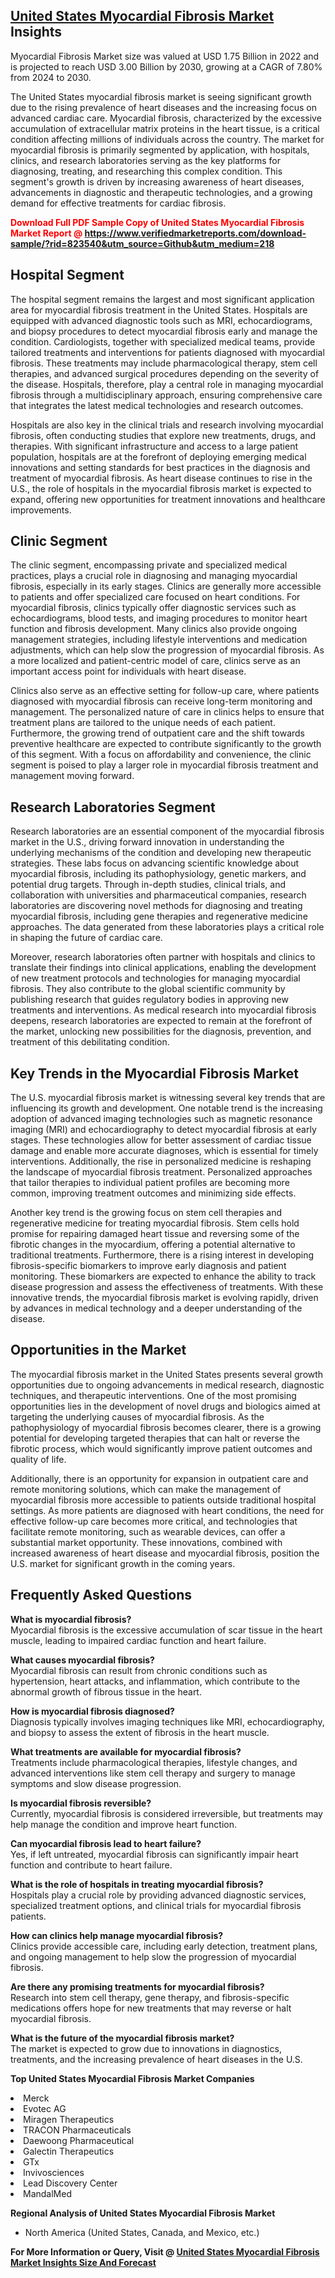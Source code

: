 <h2><a href="https://www.verifiedmarketreports.com/download-sample/?rid=823540&amp;utm_source=Github&amp;utm_medium=218" target="_blank">United States Myocardial Fibrosis Market</a> Insights</h2><p>Myocardial Fibrosis Market size was valued at USD 1.75 Billion in 2022 and is projected to reach USD 3.00 Billion by 2030, growing at a CAGR of 7.80% from 2024 to 2030.</p><p><p>The United States myocardial fibrosis market is seeing significant growth due to the rising prevalence of heart diseases and the increasing focus on advanced cardiac care. Myocardial fibrosis, characterized by the excessive accumulation of extracellular matrix proteins in the heart tissue, is a critical condition affecting millions of individuals across the country. The market for myocardial fibrosis is primarily segmented by application, with hospitals, clinics, and research laboratories serving as the key platforms for diagnosing, treating, and researching this complex condition. This segment's growth is driven by increasing awareness of heart diseases, advancements in diagnostic and therapeutic technologies, and a growing demand for effective treatments for cardiac fibrosis. <strong><p><span class=""><span style="color: #ff0000;"><strong>Download Full PDF Sample Copy of United States Myocardial Fibrosis Market Report</strong> @ </span><a href="https://www.verifiedmarketreports.com/download-sample/?rid=823540&amp;utm_source=Github&amp;utm_medium=218" target="_blank">https://www.verifiedmarketreports.com/download-sample/?rid=823540&amp;utm_source=Github&amp;utm_medium=218</a></span></p></strong></p> <h2>Hospital Segment</h2> <p>The hospital segment remains the largest and most significant application area for myocardial fibrosis treatment in the United States. Hospitals are equipped with advanced diagnostic tools such as MRI, echocardiograms, and biopsy procedures to detect myocardial fibrosis early and manage the condition. Cardiologists, together with specialized medical teams, provide tailored treatments and interventions for patients diagnosed with myocardial fibrosis. These treatments may include pharmacological therapy, stem cell therapies, and advanced surgical procedures depending on the severity of the disease. Hospitals, therefore, play a central role in managing myocardial fibrosis through a multidisciplinary approach, ensuring comprehensive care that integrates the latest medical technologies and research outcomes.</p> <p>Hospitals are also key in the clinical trials and research involving myocardial fibrosis, often conducting studies that explore new treatments, drugs, and therapies. With significant infrastructure and access to a large patient population, hospitals are at the forefront of deploying emerging medical innovations and setting standards for best practices in the diagnosis and treatment of myocardial fibrosis. As heart disease continues to rise in the U.S., the role of hospitals in the myocardial fibrosis market is expected to expand, offering new opportunities for treatment innovations and healthcare improvements.</p> <h2>Clinic Segment</h2> <p>The clinic segment, encompassing private and specialized medical practices, plays a crucial role in diagnosing and managing myocardial fibrosis, especially in its early stages. Clinics are generally more accessible to patients and offer specialized care focused on heart conditions. For myocardial fibrosis, clinics typically offer diagnostic services such as echocardiograms, blood tests, and imaging procedures to monitor heart function and fibrosis development. Many clinics also provide ongoing management strategies, including lifestyle interventions and medication adjustments, which can help slow the progression of myocardial fibrosis. As a more localized and patient-centric model of care, clinics serve as an important access point for individuals with heart disease.</p> <p>Clinics also serve as an effective setting for follow-up care, where patients diagnosed with myocardial fibrosis can receive long-term monitoring and management. The personalized nature of care in clinics helps to ensure that treatment plans are tailored to the unique needs of each patient. Furthermore, the growing trend of outpatient care and the shift towards preventive healthcare are expected to contribute significantly to the growth of this segment. With a focus on affordability and convenience, the clinic segment is poised to play a larger role in myocardial fibrosis treatment and management moving forward.</p> <h2>Research Laboratories Segment</h2> <p>Research laboratories are an essential component of the myocardial fibrosis market in the U.S., driving forward innovation in understanding the underlying mechanisms of the condition and developing new therapeutic strategies. These labs focus on advancing scientific knowledge about myocardial fibrosis, including its pathophysiology, genetic markers, and potential drug targets. Through in-depth studies, clinical trials, and collaboration with universities and pharmaceutical companies, research laboratories are discovering novel methods for diagnosing and treating myocardial fibrosis, including gene therapies and regenerative medicine approaches. The data generated from these laboratories plays a critical role in shaping the future of cardiac care.</p> <p>Moreover, research laboratories often partner with hospitals and clinics to translate their findings into clinical applications, enabling the development of new treatment protocols and technologies for managing myocardial fibrosis. They also contribute to the global scientific community by publishing research that guides regulatory bodies in approving new treatments and interventions. As medical research into myocardial fibrosis deepens, research laboratories are expected to remain at the forefront of the market, unlocking new possibilities for the diagnosis, prevention, and treatment of this debilitating condition.</p> <h2>Key Trends in the Myocardial Fibrosis Market</h2> <p>The U.S. myocardial fibrosis market is witnessing several key trends that are influencing its growth and development. One notable trend is the increasing adoption of advanced imaging technologies such as magnetic resonance imaging (MRI) and echocardiography to detect myocardial fibrosis at early stages. These technologies allow for better assessment of cardiac tissue damage and enable more accurate diagnoses, which is essential for timely interventions. Additionally, the rise in personalized medicine is reshaping the landscape of myocardial fibrosis treatment. Personalized approaches that tailor therapies to individual patient profiles are becoming more common, improving treatment outcomes and minimizing side effects.</p> <p>Another key trend is the growing focus on stem cell therapies and regenerative medicine for treating myocardial fibrosis. Stem cells hold promise for repairing damaged heart tissue and reversing some of the fibrotic changes in the myocardium, offering a potential alternative to traditional treatments. Furthermore, there is a rising interest in developing fibrosis-specific biomarkers to improve early diagnosis and patient monitoring. These biomarkers are expected to enhance the ability to track disease progression and assess the effectiveness of treatments. With these innovative trends, the myocardial fibrosis market is evolving rapidly, driven by advances in medical technology and a deeper understanding of the disease.</p> <h2>Opportunities in the Market</h2> <p>The myocardial fibrosis market in the United States presents several growth opportunities due to ongoing advancements in medical research, diagnostic techniques, and therapeutic interventions. One of the most promising opportunities lies in the development of novel drugs and biologics aimed at targeting the underlying causes of myocardial fibrosis. As the pathophysiology of myocardial fibrosis becomes clearer, there is a growing potential for developing targeted therapies that can halt or reverse the fibrotic process, which would significantly improve patient outcomes and quality of life.</p> <p>Additionally, there is an opportunity for expansion in outpatient care and remote monitoring solutions, which can make the management of myocardial fibrosis more accessible to patients outside traditional hospital settings. As more patients are diagnosed with heart conditions, the need for effective follow-up care becomes more critical, and technologies that facilitate remote monitoring, such as wearable devices, can offer a substantial market opportunity. These innovations, combined with increased awareness of heart disease and myocardial fibrosis, position the U.S. market for significant growth in the coming years.</p> <h2>Frequently Asked Questions</h2> <p><strong>What is myocardial fibrosis?</strong><br>Myocardial fibrosis is the excessive accumulation of scar tissue in the heart muscle, leading to impaired cardiac function and heart failure.</p> <p><strong>What causes myocardial fibrosis?</strong><br>Myocardial fibrosis can result from chronic conditions such as hypertension, heart attacks, and inflammation, which contribute to the abnormal growth of fibrous tissue in the heart.</p> <p><strong>How is myocardial fibrosis diagnosed?</strong><br>Diagnosis typically involves imaging techniques like MRI, echocardiography, and biopsy to assess the extent of fibrosis in the heart muscle.</p> <p><strong>What treatments are available for myocardial fibrosis?</strong><br>Treatments include pharmacological therapies, lifestyle changes, and advanced interventions like stem cell therapy and surgery to manage symptoms and slow disease progression.</p> <p><strong>Is myocardial fibrosis reversible?</strong><br>Currently, myocardial fibrosis is considered irreversible, but treatments may help manage the condition and improve heart function.</p> <p><strong>Can myocardial fibrosis lead to heart failure?</strong><br>Yes, if left untreated, myocardial fibrosis can significantly impair heart function and contribute to heart failure.</p> <p><strong>What is the role of hospitals in treating myocardial fibrosis?</strong><br>Hospitals play a crucial role by providing advanced diagnostic services, specialized treatment options, and clinical trials for myocardial fibrosis patients.</p> <p><strong>How can clinics help manage myocardial fibrosis?</strong><br>Clinics provide accessible care, including early detection, treatment plans, and ongoing management to help slow the progression of myocardial fibrosis.</p> <p><strong>Are there any promising treatments for myocardial fibrosis?</strong><br>Research into stem cell therapy, gene therapy, and fibrosis-specific medications offers hope for new treatments that may reverse or halt myocardial fibrosis.</p> <p><strong>What is the future of the myocardial fibrosis market?</strong><br>The market is expected to grow due to innovations in diagnostics, treatments, and the increasing prevalence of heart diseases in the U.S.</p> </p><p><strong>Top United States Myocardial Fibrosis Market Companies</strong></p><div data-test-id=""><p><li>Merck</li><li> Evotec AG</li><li> Miragen Therapeutics</li><li> TRACON Pharmaceuticals</li><li> Daewoong Pharmaceutical</li><li> Galectin Therapeutics</li><li> GTx</li><li> Invivosciences</li><li> Lead Discovery Center</li><li> MandalMed</li></p><div><strong>Regional Analysis of&nbsp;United States Myocardial Fibrosis Market</strong></div><ul><li dir="ltr"><p dir="ltr">North America&nbsp;(United States, Canada, and Mexico, etc.)</p></li></ul><p><strong>For More Information or Query, Visit @&nbsp;</strong><strong><a href="https://www.verifiedmarketreports.com/product/myocardial-fibrosis-market/?utm_source=Github&amp;utm_medium=218" target="_blank">United States Myocardial Fibrosis Market Insights Size And Forecast</a></strong></p></div>
